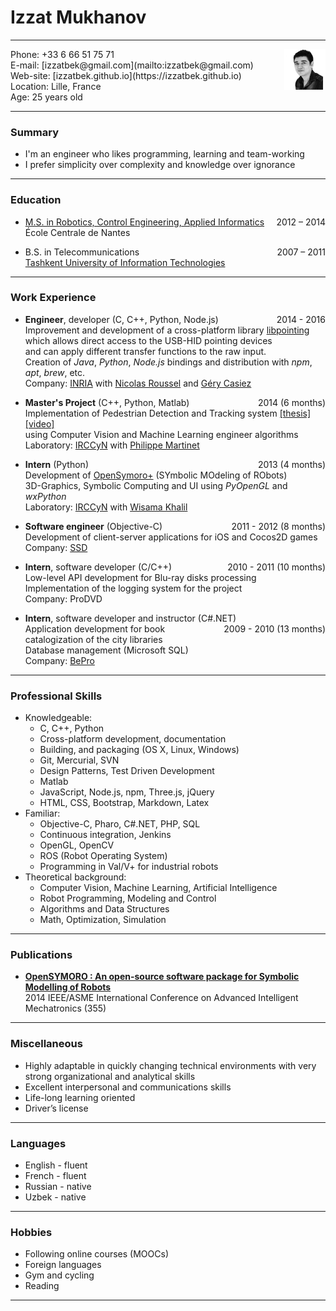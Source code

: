 # Izzat Mukhanov

---

<img src="img/me.png" width="13%" height="auto" align="right">
Phone: +33 6 66 51 75 71<br>
E-mail: [izzatbek@gmail.com](mailto:izzatbek@gmail.com)<br>
Web-site: [izzatbek.github.io](https://izzatbek.github.io)<br>
Location: Lille, France<br>
Age: 25 years old

---

### Summary

* I'm an engineer who likes programming, learning and team-working
* I prefer simplicity over complexity and knowledge over ignorance

---

### Education

* [M.S. in Robotics, Control Engineering, Applied Informatics](http://masteraria.irccyn.ec-nantes.fr/index.php/presentationaria-en)
<span style="float:right;">2012 – 2014</span><br>
École Centrale de Nantes

* B.S. in Telecommunications
<span style="float:right;">2007 – 2011</span><br>
[Tashkent University of Information Technologies](http://www.tuit.uz/?lang=en)

---

### Work Experience

* **Engineer**, developer (C, C++, Python, Node.js)
<span style="float:right;">2014 - 2016</span><br>
Improvement and development of a cross-platform library [libpointing](http://libpointing.org)<br>
which allows direct access to the USB-HID pointing devices<br>
and can apply different transfer functions to the raw input.<br>
Creation of *Java*, *Python*, *Node.js* bindings and distribution with *npm*, *apt*, *brew*, etc.<br>
Company: [INRIA](http://www.inria.fr/en/) with 
[Nicolas Roussel](http://interaction.lille.inria.fr/~roussel/)
and
[Géry Casiez](http://cristal.univ-lille.fr/~casiez/)

* **Master's Project** (C++, Python, Matlab)
<span style="float:right;">2014 (6 months)</span><br>
Implementation of Pedestrian Detection and Tracking system
[[thesis]](https://dl.dropboxusercontent.com/u/61610962/thesis.pdf)
[[video]](https://www.youtube.com/watch?v=o-HAwKvbs8c)<br>
using Computer Vision and Machine Learning engineer algorithms<br>
Laboratory: [IRCCyN](http://www.irccyn.ec-nantes.fr/en/) with 
[Philippe Martinet](http://www.irccyn.ec-nantes.fr/~martinet/home.html)

* **Intern** (Python)
<span style="float:right;">2013 (4 months)</span><br>
Development of [OpenSymoro+](https://github.com/symoro/symoro) (SYmbolic MOdeling of RObots)<br>
3D-Graphics, Symbolic Computing and UI using *PyOpenGL* and *wxPython*<br>
Laboratory: [IRCCyN](http://www.irccyn.ec-nantes.fr/en/) with 
[Wisama Khalil](https://scholar.google.fr/citations?user=cgizGIoAAAAJ&hl=en)

* **Software engineer** (Objective-C)
<span style="float:right;">2011 - 2012 (8 months)</span><br>
Development of client-server applications for iOS and Cocos2D games<br>
Company: [SSD](http://www.ssdsoftwaresolutions.com)

* **Intern**, software developer (C/C++)
<span style="float:right;">2010 - 2011 (10 months)</span><br>
Low-level API development for Blu-ray disks processing<br>
Implementation of the logging system for the project<br>
Company: ProDVD

* **Intern**, software developer and instructor (C#.NET)
<span style="float:right;">2009 - 2010 (13 months)</span><br>
Application development for book catalogization of the city libraries<br>
Database management (Microsoft SQL)<br>
Company: [BePro](http://bepro.uz/en/)

<!--<br><br><br><br><br><br><br><br><br><br><br><br>-->

---

### Professional Skills

* Knowledgeable:
	* C, C++, Python
	* Cross-platform development, documentation
	* Building, and packaging (OS X, Linux, Windows)
	* Git, Mercurial, SVN
	* Design Patterns, Test Driven Development
	* Matlab
	* JavaScript, Node.js, npm, Three.js, jQuery
	* HTML, CSS, Bootstrap, Markdown, Latex
* Familiar:
	* Objective-C, Pharo, C#.NET, PHP, SQL
	* Continuous integration, Jenkins
	* OpenGL, OpenCV
	* ROS (Robot Operating System)
	* Programming in Val/V+ for industrial robots
* Theoretical background:
	* Computer Vision, Machine Learning, Artificial Intelligence
	* Robot Programming, Modeling and Control
	* Algorithms and Data Structures
	* Math, Optimization, Simulation

---

### Publications

* **[OpenSYMORO : An open-source software package for Symbolic Modelling of Robots](https://hal.archives-ouvertes.fr/hal-01025919)** <br>
2014 IEEE/ASME International Conference on Advanced Intelligent Mechatronics (355)

---

### Miscellaneous

* Highly adaptable in quickly changing technical environments with very strong organizational
and analytical skills
* Excellent interpersonal and communications skills
* Life-long learning oriented
* Driver’s license

---

### Languages

* English - fluent
* French - fluent
* Russian - native
* Uzbek - native

---

### Hobbies

* Following online courses (MOOCs)
* Foreign languages
* Gym and cycling
* Reading

---